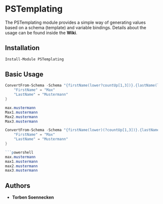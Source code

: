 # PSTemplating

The PSTemplating module provides a simple way of generating values based on a schema (template) and variable bindings.
Details about the usage can be found inside the **Wiki**.

## Installation

```powershell
Install-Module PSTemplating
```

## Basic Usage

```powershell
ConvertFrom-Schema -Schema "{firstName(lower?countUp[1,3])}.{lastName(lower)}" -InputObject @{
    "FirstName" = "Max"
    "LastName" = "Mustermann"
}
```

```powershell
max.mustermann
Max1.mustermann
Max2.mustermann
Max3.mustermann
```

```powershell
ConvertFrom-Schema -Schema "{firstName(lower)(?countUp[1,3])}.{lastName(lower)}" -InputObject @{
    "FirstName" = "Max"
    "LastName" = "Mustermann"
}

```powershell
max.mustermann
max1.mustermann
max2.mustermann
max3.mustermann
```

## Authors

- **Torben Soennecken**
